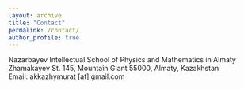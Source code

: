 ```yaml
---
layout: archive
title: "Contact"
permalink: /contact/
author_profile: true
---
```

Nazarbayev Intellectual School of Physics and Mathematics in Almaty<br>
Zhamakayev St. 145, Mountain Giant 55000, Almaty, Kazakhstan<br>
Email: akkazhymurat [at] gmail.com

